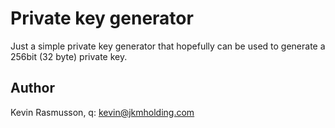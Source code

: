 # Private key generator

Just a simple private key generator that hopefully can be used to generate a 256bit (32 byte) private key.

## Author

Kevin Rasmusson, q: kevin@jkmholding.com
